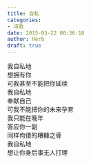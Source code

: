 ```yaml
---  
title: 自私  
categories:  
- 诗歌  
date: 2015-03-22 00:36:10  
author: Herb  
draft: true
---  
```

我自私地  
想拥有你  
可我甚至不能把你延续  
我自私地  
奉献自己  
可我不能把你的未来孕育  
我只能在晚年  
答应你一副  
同样佝偻的糟糠之骨  
我自私地  
想让你身后事无人打理
